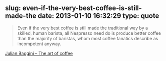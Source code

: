 slug: even-if-the-very-best-coffee-is-still-made-the
date: 2013-01-10 16:32:29
type: quote
---

> Even if the very best coffee is still made the traditional way by a skilled, human barista, all Nespresso need do is produce better coffee than the majority of baristas, whom most coffee fanatics describe as incompetent anyway.

[Julian Baggini – The art of coffee](http://www.aeonmagazine.com/being-human/julian-baggini-coffee-artisans/)
